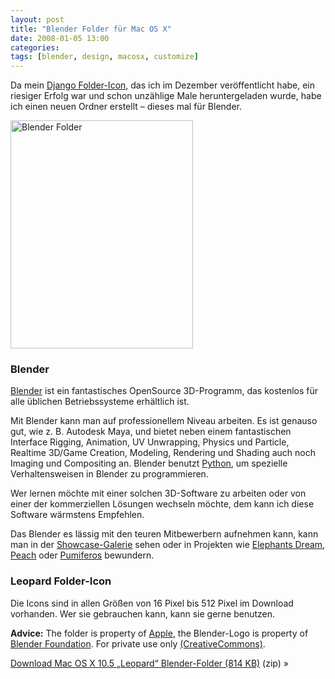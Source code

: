 ```yaml
---
layout: post
title: "Blender Folder für Mac OS X"
date: 2008-01-05 13:00
categories:
tags: [blender, design, macosx, customize]
---
```


Da mein [Django Folder-Icon](http://stefanimhoff.de/notiz/django-folder-mac-osx/ "Django Folder für Mac OS X Leopard • Notizen • Stefan Imhoff"), das ich im Dezember veröffentlicht habe, ein riesiger Erfolg war und schon unzählige Male heruntergeladen wurde, habe ich einen neuen Ordner erstellt – dieses mal für Blender.

<!-- more -->

<a href="/files/blender-leopard-folder.zip"><img class="border links" src="http://stefanimhoff.de/images/notizbuch/blender-leopard-folders.jpg" alt="Blender Folder" width="292" height="365" /></a>

### Blender ###

[Blender](http://www.blender.org/ "blender.org") ist ein fantastisches OpenSource 3D-Programm, das kostenlos für alle üblichen Betriebssysteme erhältlich ist.

Mit Blender kann man auf professionellem Niveau arbeiten. Es ist genauso gut, wie z.&nbsp;B. Autodesk Maya, und bietet neben einem fantastischen Interface Rigging, Animation, UV Unwrapping, Physics und Particle, Realtime 3D/Game Creation, Modeling, Rendering und Shading auch noch Imaging und Compositing an. Blender benutzt [Python](http://www.python.org/ "Python Programming Language -- Official Website"), um spezielle Verhaltensweisen in Blender zu programmieren.

Wer lernen möchte mit einer solchen 3D-Software zu arbeiten oder von einer der kommerziellen Lösungen wechseln möchte, dem kann ich diese Software wärmstens Empfehlen.

Das Blender es lässig mit den teuren Mitbewerbern aufnehmen kann, kann man in der [Showcase-Galerie](http://www.blender.org/features-gallery/gallery/images/ "blender.org - Images") sehen oder in Projekten wie [Elephants Dream](http://orange.blender.org/ "Elephants Dream"), [Peach](http://peach.blender.org/ "Peach") oder  [Pumiferos](http://www.plumiferos.com/) bewundern.

### Leopard Folder-Icon ###

Die Icons sind in allen Größen von 16 Pixel bis 512 Pixel im Download vorhanden. Wer sie gebrauchen kann, kann sie gerne benutzen.

**Advice:** The folder is property of [Apple](http://www.apple.com/ "Apple"), the Blender-Logo is property of [Blender Foundation](http://www.blender.org/). For private use only [(CreativeCommons)](http://creativecommons.org/licenses/by-nc-nd/3.0/deed.de "Creative Commons Attribution-Noncommercial-No Derivative Works 3.0 Unported").

<div class="download">
    <p><a href="/files/blender-leopard-folder.zip">Download Mac OS X 10.5 „Leopard“ Blender-Folder (814 KB)</a> (zip) »</p>
</div>
